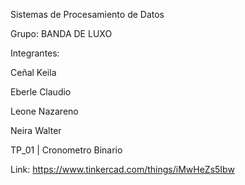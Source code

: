 Sistemas de Procesamiento de Datos

Grupo: BANDA DE LUXO

Integrantes:

Ceñal Keila

Eberle Claudio

Leone Nazareno

Neira Walter

TP_01 | Cronometro Binario

Link: https://www.tinkercad.com/things/iMwHeZs5Ibw
